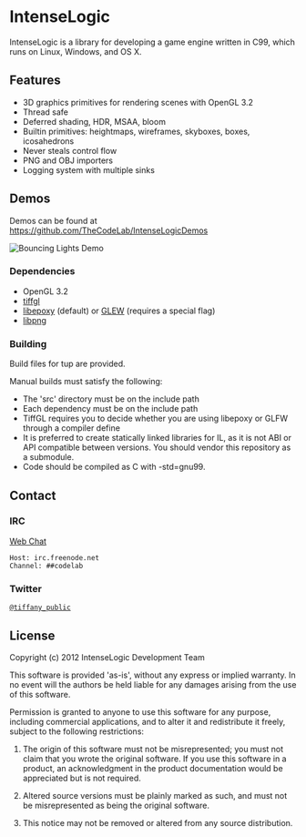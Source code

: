 # IntenseLogic
IntenseLogic is a library for developing a game engine written in C99,
which runs on Linux, Windows, and OS X.

## Features

- 3D graphics primitives for rendering scenes with OpenGL 3.2
- Thread safe
- Deferred shading, HDR, MSAA, bloom
- Builtin primitives: heightmaps, wireframes, skyboxes, boxes,
  icosahedrons
- Never steals control flow
- PNG and OBJ importers
- Logging system with multiple sinks

## Demos

Demos can be found at https://github.com/TheCodeLab/IntenseLogicDemos

![Bouncing Lights Demo](http://i.imgur.com/JhcLYPO.png)

### Dependencies

- OpenGL 3.2
- [tiffgl](https://github.com/tiffany352/tiffgl)
- [libepoxy](https://github.com/anholt/libepoxy) (default) or [GLEW](http://glew.sourceforge.net/) (requires a special flag)
- [libpng](http://libpng.org/)

### Building

Build files for tup are provided.

Manual builds must satisfy the following:

- The 'src' directory must be on the include path
- Each dependency must be on the include path
- TiffGL requires you to decide whether you are using libepoxy or
  GLFW through a compiler define
- It is preferred to create statically linked libraries for IL, as it
  is not ABI or API compatible between versions. You should vendor
  this repository as a submodule.
- Code should be compiled as C with -std=gnu99.

## Contact

### IRC

[Web Chat](https://webchat.freenode.net/?channels=##codelab)

    Host: irc.freenode.net
    Channel: ##codelab

### Twitter

[`@tiffany_public`](https://twitter.com/tiffany_public)

## License
Copyright (c) 2012 IntenseLogic Development Team

This software is provided 'as-is', without any express or implied
warranty. In no event will the authors be held liable for any damages
arising from the use of this software.

Permission is granted to anyone to use this software for any purpose,
including commercial applications, and to alter it and redistribute it
freely, subject to the following restrictions:

1. The origin of this software must not be misrepresented; you must not
claim that you wrote the original software. If you use this software
in a product, an acknowledgment in the product documentation would be
appreciated but is not required.

2. Altered source versions must be plainly marked as such, and must not be
misrepresented as being the original software.

3. This notice may not be removed or altered from any source
distribution.
